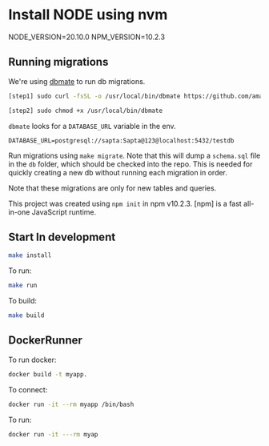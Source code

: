 
# Install NODE using nvm

NODE_VERSION=20.10.0
NPM_VERSION=10.2.3

## Running migrations

We're using [dbmate](https://github.com/amacneil/dbmate) to run db migrations.

```bash
[step1] sudo curl -fsSL -o /usr/local/bin/dbmate https://github.com/amacneil/dbmate/releases/latest/download/dbmate-linux-amd64

[step2] sudo chmod +x /usr/local/bin/dbmate
```

`dbmate` looks for a `DATABASE_URL` variable in the env.

```
DATABASE_URL=postgresql://sapta:Sapta@123@localhost:5432/testdb
```

Run migrations using `make migrate`. Note that this will dump a `schema.sql` file in the `db` folder, which should be checked into the repo. This is needed for quickly creating a new db without running each migration in order.

Note that these migrations are only for new tables and queries.


This project was created using `npm init` in npm v10.2.3. [npm] is a fast all-in-one JavaScript runtime.


## Start In development

```bash
make install
```

To run:

```bash
make run 
```

To build:

```bash
make build
```

## DockerRunner

To run docker:

```bash
docker build -t myapp.
```

To connect:

```bash
docker run -it --rm myapp /bin/bash
```

To run:

```bash
docker run -it ---rm myap
```
